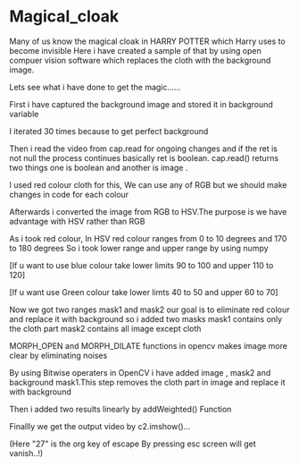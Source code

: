 # Magical_cloak
Many of us know the magical cloak in HARRY POTTER which Harry uses to become invisible 
Here i have created a sample of that by using open compuer vision software which replaces the cloth with the background image.

Lets see what i have done to get the magic......

First i have captured the background image and stored it in background variable 

I iterated 30 times because to get perfect background 

Then i read the video from cap.read for ongoing changes and if the ret is not null the process continues basically ret is boolean. cap.read() returns two things one is boolean and another is image .

I used red colour cloth for this, We can use any of RGB but we should make changes in code for each colour 

Afterwards i converted the image from RGB to HSV.The purpose is we have advantage with HSV rather than RGB

As i took red colour, In HSV red colour ranges from 0 to 10 degrees and 170 to 180 degrees So i took lower range and upper range by using numpy 

[If u want to use blue colour take lower limits 90 to 100 and upper 110 to 120]

[If u want use Green colour take lower limts 40 to 50 and upper 60 to 70]

Now we got two ranges mask1 and mask2 our goal is to eliminate red colour and replace it with background 
so i added two masks
mask1 contains only the cloth part
mask2 contains all image except cloth 

MORPH_OPEN and MORPH_DILATE functions in opencv makes image more clear by eliminating noises

By using Bitwise operaters in OpenCV  i have added image , mask2 and background mask1.This step removes the cloth part in image and replace it with background

Then i added two results linearly by addWeighted() Function

Finallly we get the output video by c2.imshow()...


(Here "27" is the org key of escape By pressing esc screen will get vanish..!)
